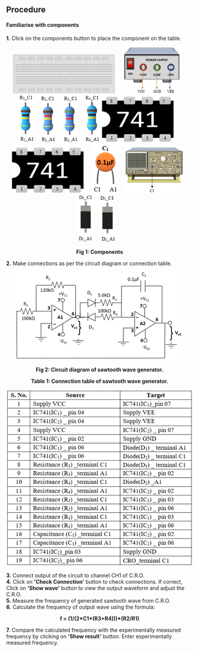 ## Procedure<br>
#### Familiarise with components

**1.** Click on the components button to place the component on the table. 
<div style="text-align:center">   

![](images/board.png "breadbord")&emsp; ![](images/supply.png "Power Supply")&emsp; ![](images/r1.png "100KΩResistor")&emsp; ![](images/r2.png "120KΩResistor")&emsp; ![](images/r3.png "5.6KΩResistor")&emsp; ![](images/r4.png "100KΩResistor")  ![](images/IC1.png "IC1")&emsp; ![](images/IC1.png "IC2")&emsp; ![](images/capacitor.png "Capacitor")&emsp; ![](images/cro.png "CRO")&emsp; ![](images/diode1.png "Diode(D1)")&emsp; ![](images/diode2.png "Diode(D2)")&emsp;
 
**Fig 1: Components**
</div>

**2.** Make connections as per the circuit diagram or connection table.
<div style="text-align:center"> 

![](images/image1ins.png)  

**Fig 2: Circuit diagram of sawtooth wave generator.**

**Table 1: Connection table of sawtooth wave generator.**

![](images/table.png)
</div> 

**3.** Connect output of the circuit to channel CH1 of C.R.O.  
**4.** Click on **'Check Connection'** button to check connections. If correct, Click on **'Show wave'** button to view the output waveform and adjust the C.R.O.  
**5.** Measure the frequency of generated sawtooth wave from C.R.O.  
**6.** Calculate the frequency of output wave using the formula:  
<div style="text-align:center">

**f = (1/(2\*C1\*(R3+R4)))\*(R2/R1)**
</div>

**7.** Compare the calculated frequency with the experimentally measured frequency by clicking on **'Show result'** button. Enter experimentally measured frequency.


 
